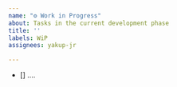 ```yaml
---
name: "⚙️ Work in Progress"
about: Tasks in the current development phase
title: ''
labels: WiP
assignees: yakup-jr

---
```


- [] ....
